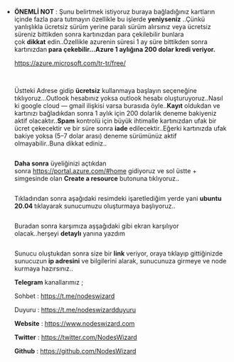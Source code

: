 <article>
<div class="l">
<div class="l">
<section>
<div class="ia ib ic id ie">
<ul class="">
<li id="6bd9" class="je jf ih jg b jh ji jj jk jl jm jn jo jp jq jr js jt ju jv gi" data-selectable-paragraph="">
<div class="o dy">
<div class="en cf fa fb fc fd fe ff fg fh fi">
<article>
<div class="l">
<div class="l">
<section>
<div class="jf lt lu lv lw">
<p id="2b11" class="pw-post-body-paragraph mu mv ly kf b mw mx gy my mz na hc nb nc nd ne nf ng nh ni nj nk nl nm nn no jf ir" data-selectable-paragraph=""><strong class="kf gw">&Ouml;NEMLİ NOT</strong>&nbsp;: Şunu belirtmek istiyoruz buraya bağladığınız kartların i&ccedil;inde fazla para tutmayın &ouml;zellikle bu işlerde&nbsp;<strong class="kf gw">yeniyseniz</strong>&nbsp;..&Ccedil;&uuml;nk&uuml; yanlışlıkla &uuml;cretsiz s&uuml;r&uuml;m yerine paralı s&uuml;r&uuml;m alırsınız veya &uuml;cretsiz s&uuml;reniz bittikden sonra kartınızdan para &ccedil;ekilebilir bunlara &ccedil;ok&nbsp;<strong class="kf gw">dikkat</strong>&nbsp;edin..&Ouml;zellikle azurenin s&uuml;resi 1 ay s&uuml;re bittikden sonra kartınızdan<strong class="kf gw">&nbsp;para &ccedil;ekebilir&hellip;Azure 1 aylığına 200 dolar kredi veriyor.</strong></p>
<div class="np nq nr ns nt nu">
<div class="il o iy">
<div class="nv o db dy eo nw">
<div class="iz l">
<p class="bn b kt bp hr nx hs ht kh hv hx co"><a href="https://azure.microsoft.com/tr-tr/free/">https://azure.microsoft.com/tr-tr/free/</a></p>
</div>
</div>
<div class="nz l">
<div class="aco l ob oc od nz oe of nu">&nbsp;</div>
</div>
</div>
</div>
<p id="2dd0" class="pw-post-body-paragraph mu mv ly kf b mw mx gy my mz na hc nb nc nd ne nf ng nh ni nj nk nl nm nn no jf ir" data-selectable-paragraph="">&Uuml;stteki Adrese gidip&nbsp;<strong class="kf gw">&uuml;cretsiz</strong>&nbsp;kullanmaya başlayın se&ccedil;eneğine tıklıyoruz&hellip;Outlook hesabınız yoksa outlook hesabı oluşturuyoruz..Nasıl ki google cloud &mdash; gmail ilişkisi varsa burasıda &ouml;yle..<strong class="kf gw">Kayıt</strong>&nbsp;oldukdan ve kartınızı bağladıkdan sonra 1 aylık i&ccedil;in 200 dolarlık deneme bakiyeniz aktif olacaktır..<strong class="kf gw">Spam</strong>&nbsp;kontrol&uuml; i&ccedil;in b&uuml;y&uuml;k ihtimalle kartınızdan ufak bir &uuml;cret &ccedil;ekecektir ve bir s&uuml;re sonra&nbsp;<strong class="kf gw">iade&nbsp;</strong>edilecektir..Eğerki kartınızda ufak bakiye yoksa (5&ndash;7 dolar arası) deneme s&uuml;r&uuml;m&uuml;n&uuml;z aktif olmayabilir..Buna dikkat ediniz..</p>
<figure class="te tf tg th ti vp iu iv paragraph-image">
<div class="vq vr dp vs cf vt" tabindex="0" role="button">
<div class="iu iv acd"><img class="cf of vu" role="presentation" src="https://miro.medium.com/max/700/0*poLnErTHZrP0bUCz.png" alt="" /></div>
</div>
</figure>
<p id="e7d1" class="pw-post-body-paragraph mu mv ly kf b mw mx gy my mz na hc nb nc nd ne nf ng nh ni nj nk nl nm nn no jf ir" data-selectable-paragraph=""><strong class="kf gw">Daha sonra</strong>&nbsp;&uuml;yeliğinizi a&ccedil;tıkdan sonra&nbsp;<a class="au pt" href="https://portal.azure.com/#home" target="_blank" rel="noopener ugc nofollow">https://portal.azure.com/#home</a>&nbsp;gidiyoruz ve sol &uuml;stte + simgesinde olan&nbsp;<strong class="kf gw">Create a resource</strong>&nbsp;butonuna tıklıyoruz..</p>
<figure class="te tf tg th ti vp iu iv paragraph-image">
<div class="vq vr dp vs cf vt" tabindex="0" role="button">
<div class="iu iv acd"><img class="cf of vu" role="presentation" src="https://miro.medium.com/max/700/0*ceATV_WpXzIxe12U.png" alt="" /></div>
</div>
</figure>
<p id="0200" class="pw-post-body-paragraph mu mv ly kf b mw mx gy my mz na hc nb nc nd ne nf ng nh ni nj nk nl nm nn no jf ir" data-selectable-paragraph="">Tıkladından sonra aşağıdaki resimdeki işaretlediğim yerde yani&nbsp;<strong class="kf gw">ubuntu 20.04&nbsp;</strong>tıklayarak sunucumuzu oluşturmaya başlıyoruz..</p>
<figure class="te tf tg th ti vp iu iv paragraph-image">
<div class="vq vr dp vs cf vt" tabindex="0" role="button">
<div class="iu iv acd"><img class="cf of vu" role="presentation" src="https://miro.medium.com/max/700/0*59RiVSc1mGaExRYn.png" alt="" /></div>
</div>
</figure>
<p id="942a" class="pw-post-body-paragraph mu mv ly kf b mw mx gy my mz na hc nb nc nd ne nf ng nh ni nj nk nl nm nn no jf ir" data-selectable-paragraph="">Buradan sonra karşımıza aşşağıdaki gibi ekran karşılıyor olacak..herşeyi&nbsp;<strong class="kf gw">detaylı</strong>&nbsp;yanına yazdım</p>
<figure class="te tf tg th ti vp iu iv paragraph-image">
<div class="vq vr dp vs cf vt" tabindex="0" role="button">
<div class="iu iv acd"><img class="cf of vu" role="presentation" src="https://miro.medium.com/max/700/0*B44SuCYUmKeNQuIN.png" alt="" /></div>
</div>
</figure>
<p id="fc0c" class="pw-post-body-paragraph mu mv ly kf b mw mx gy my mz na hc nb nc nd ne nf ng nh ni nj nk nl nm nn no jf ir" data-selectable-paragraph="">Sunucu oluştukdan sonra size bir&nbsp;<strong class="kf gw">link</strong>&nbsp;veriyor, oraya tıklayıp gittiğinizde sunucuzun<strong class="kf gw">&nbsp;ip adresini</strong>&nbsp;ve bilgilerini alarak, sunucunuza girmeye ve node kurmaya hazırsınız..</p>
<p id="07c4" class="pw-post-body-paragraph mu mv ly kf b mw mx gy my mz na hc nb nc nd ne nf ng nh ni nj nk nl nm nn no jf ir" data-selectable-paragraph=""><strong class="kf gw">Telegram</strong>&nbsp;kanallarımız ;</p>
<p id="d493" class="pw-post-body-paragraph mu mv ly kf b mw mx gy my mz na hc nb nc nd ne nf ng nh ni nj nk nl nm nn no jf ir" data-selectable-paragraph="">Sohbet :&nbsp;<a class="au pt" href="https://t.me/nodeswizard" target="_blank" rel="noopener ugc nofollow">https://t.me/nodeswizard</a></p>
<p id="40b7" class="pw-post-body-paragraph mu mv ly kf b mw mx gy my mz na hc nb nc nd ne nf ng nh ni nj nk nl nm nn no jf ir" data-selectable-paragraph="">Duyuru :&nbsp;<a class="au pt" href="https://t.me/nodeswizardduyuru" target="_blank" rel="noopener ugc nofollow">https://t.me/nodeswizardduyuru</a></p>
<p id="2183" class="pw-post-body-paragraph mu mv ly kf b mw mx gy my mz na hc nb nc nd ne nf ng nh ni nj nk nl nm nn no jf ir" data-selectable-paragraph=""><strong class="kf gw">Website</strong>&nbsp;:&nbsp;<a class="au pt" href="https://www.nodeswizard.com/" target="_blank" rel="noopener ugc nofollow">https://www.nodeswizard.com</a></p>
<p id="95fc" class="pw-post-body-paragraph mu mv ly kf b mw mx gy my mz na hc nb nc nd ne nf ng nh ni nj nk nl nm nn no jf ir" data-selectable-paragraph=""><strong class="kf gw">Twitter</strong>&nbsp;:&nbsp;<a class="au pt" href="https://twitter.com/NodesWizard" target="_blank" rel="noopener ugc nofollow">https://twitter.com/NodesWizard</a></p>
<p id="64c1" class="pw-post-body-paragraph mu mv ly kf b mw mx gy my mz na hc nb nc nd ne nf ng nh ni nj nk nl nm nn no jf ir" data-selectable-paragraph=""><strong class="kf gw">Github</strong>&nbsp;:&nbsp;<a class="au pt" href="https://github.com/NodesWizard" target="_blank" rel="noopener ugc nofollow">https://github.com/NodesWizard</a></p>
</div>
</section>
</div>
</div>
</article>
</div>
</div>
</li>
</ul>
</div>
</section>
</div>
</div>
</article>
